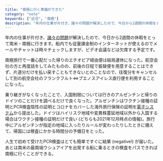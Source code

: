 ```yaml
---
title: "南極に行く準備ができた"
category: "note"
keywords: ["近況", "南極"]
description: "年内の仕事が片付き、諸々の問題が解決したので、今日から2週間の休暇をとって南米・南極に行きます。船内でも従量課金制のインターネットが使えるのでメールやチャットは時々チェックしますが、ビデオ会議などは欠席する予定です。"
---
```


年内の仕事が片付き、[諸々の問題](/ja/posts/untitled-5)が解決したので、今日から2週間の休暇をとって南米・南極に行きます。船内でも従量課金制のインターネットが使えるのでメールやチャットは時々チェックしますが、ビデオ会議などは欠席する予定です。

南極旅行で一番心配だった帰りのエチオピア経由便は結局運休になった。航空会社の方と再度話をしてみたものの、前後の日程で振替便を用意することはできず、片道分だけを払い戻すこともできないとのことなので、往復分をキャンセルして別の航空会社のフランクフルト<=>ブエノスアイレス直行便を利用することになった。

乗り継ぎがなくなったことで、入国制限については行きのアルゼンチンと帰りのドイツのことだけを調べるだけで良くなった。アルゼンチンはワクチン接種の証明とPCR検査陰性の証明とコロナをカバーした海外旅行保険の証明を[電子システム](https://ddjj.migraciones.gob.ar/app/home.php)から提出した。ドイツはハイリスク地域や変異株蔓延地域以外から入国する場合はワクチン接種の証明だけで良い (どちらも2021年12月時点の情報)。旅行中にアルゼンチンが指定の地域に入ったりルールが変わったりしたときに備えて、帰国には検査にかかる時間分の予備日をとった。

人生で初めて受けたPCR検査はとても簡単ですぐに結果 (negative!) が届いた。あとは南米の最南端ウシュアイアを出発する船に乗るときの検査をパスできれば南極に行くことができる。